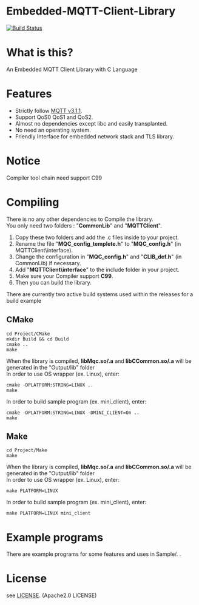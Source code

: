 # Embedded-MQTT-Client-Library

[![Build Status](https://travis-ci.com/otakann/Embedded-MQTT-Client-Library.svg?branch=master)](https://travis-ci.com/otakann/Embedded-MQTT-Client-Library)

# What is this?
An Embedded MQTT Client Library with C Language

# Features
* Strictly follow [MQTT v3.1.1](http://docs.oasis-open.org/mqtt/mqtt/v3.1.1/os/mqtt-v3.1.1-os.html).
* Support QoS0 QoS1 and QoS2.
* Almost no dependencies except libc and easily transplanted.
* No need an operating system.
* Friendly Interface for embedded network stack and TLS library.

# Notice
Compiler tool chain need support C99 

# Compiling
There is no any other dependencies to Compile the library.  
You only need two folders : "**CommonLib**" and "**MQTTClient**".
1. Copy these two folders and add the .c files inside to your project.
2. Rename the file "**MQC_config_templete.h**" to "**MQC_config.h**" (in MQTTClient\interface).
3. Change the configuration in "**MQC_config.h**" and "**CLIB_def.h**" (in CommonLib) if necessary.
4. Add "**MQTTClient\interface**" to the include folder in your project.
5. Make sure your Compiler support **C99**.
6. Then you can build the library.

There are currently two active build systems used within the releases for a build example
## CMake
```
cd Project/CMake
mkdir Build && cd Build
cmake ..
make
```
When the library is compiled, **libMqc.so/.a** and **libCCommon.so/.a** will be generated in the "Output/lib" folder  
In order to use OS wrapper (ex. Linux), enter:  
```
cmake -DPLATFORM:STRING=LINUX ..
make
```
In order to build sample program (ex. mini_client), enter: 
```
cmake -DPLATFORM:STRING=LINUX -DMINI_CLIENT=On ..
make
```
## Make
```
cd Project/Make
make
```
When the library is compiled, **libMqc.so/.a** and **libCCommon.so/.a** will be generated in the "Output/lib" folder  
In order to use OS wrapper (ex. Linux), enter:  
```
make PLATFORM=LINUX
```
In order to build sample program (ex. mini_client), enter: 
```
make PLATFORM=LINUX mini_client
```

# Example programs
There are example programs for some features and uses in Sample/. .  

# License
see [LICENSE](./LICENSE). (Apache2.0 LICENSE)

